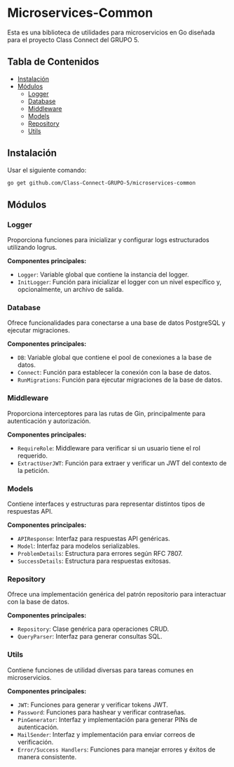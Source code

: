 # Microservices-Common

Esta es una biblioteca de utilidades para microservicios en Go diseñada para el proyecto Class Connect del GRUPO 5.

## Tabla de Contenidos

- [Instalación](#instalación)
- [Módulos](#módulos)
  - [Logger](#logger)
  - [Database](#database)
  - [Middleware](#middleware)
  - [Models](#models)
  - [Repository](#repository)
  - [Utils](#utils)

## Instalación

Usar el siguiente comando:
```bash
go get github.com/Class-Connect-GRUPO-5/microservices-common
```

## Módulos

### Logger

Proporciona funciones para inicializar y configurar logs estructurados utilizando logrus.

**Componentes principales:**
- `Logger`: Variable global que contiene la instancia del logger.
- `InitLogger`: Función para inicializar el logger con un nivel específico y, opcionalmente, un archivo de salida.

### Database

Ofrece funcionalidades para conectarse a una base de datos PostgreSQL y ejecutar migraciones.

**Componentes principales:**
- `DB`: Variable global que contiene el pool de conexiones a la base de datos.
- `Connect`: Función para establecer la conexión con la base de datos.
- `RunMigrations`: Función para ejecutar migraciones de la base de datos.

### Middleware

Proporciona interceptores para las rutas de Gin, principalmente para autenticación y autorización.

**Componentes principales:**
- `RequireRole`: Middleware para verificar si un usuario tiene el rol requerido.
- `ExtractUserJWT`: Función para extraer y verificar un JWT del contexto de la petición.

### Models

Contiene interfaces y estructuras para representar distintos tipos de respuestas API.

**Componentes principales:**
- `APIResponse`: Interfaz para respuestas API genéricas.
- `Model`: Interfaz para modelos serializables.
- `ProblemDetails`: Estructura para errores según RFC 7807.
- `SuccessDetails`: Estructura para respuestas exitosas.

### Repository

Ofrece una implementación genérica del patrón repositorio para interactuar con la base de datos.

**Componentes principales:**
- `Repository`: Clase genérica para operaciones CRUD.
- `QueryParser`: Interfaz para generar consultas SQL.

### Utils

Contiene funciones de utilidad diversas para tareas comunes en microservicios.

**Componentes principales:**
- `JWT`: Funciones para generar y verificar tokens JWT.
- `Password`: Funciones para hashear y verificar contraseñas.
- `PinGenerator`: Interfaz y implementación para generar PINs de autenticación.
- `MailSender`: Interfaz y implementación para enviar correos de verificación.
- `Error/Success Handlers`: Funciones para manejar errores y éxitos de manera consistente.